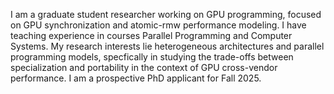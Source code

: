 I am a graduate student researcher working on GPU programming, focused on GPU synchronization and atomic-rmw performance modeling. I have teaching experience in courses Parallel Programming and Computer Systems. My research interests lie heterogeneous architectures and parallel programming models, specfically in studying the trade-offs between specialization and portability in the context of GPU cross-vendor performance. I am a prospective PhD applicant for Fall 2025.